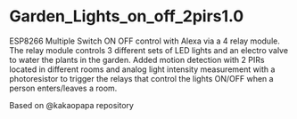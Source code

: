 # Garden_Lights_on_off_2pirs1.0
ESP8266 Multiple Switch ON OFF control with Alexa via a 4 relay module. The relay module controls 3 different sets of LED lights and an electro valve to water the plants in the garden. Added motion detection with 2 PIRs located in different rooms and analog light intensity measurement with a photoresistor to trigger the relays that control the lights ON/OFF when a person enters/leaves a room.

Based on @kakaopapa repository 
